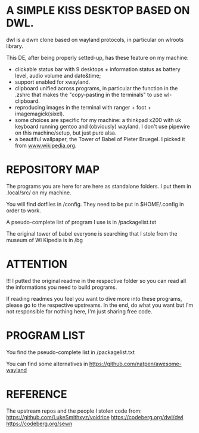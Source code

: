 # A SIMPLE KISS DESKTOP BASED ON DWL.

dwl is a dwm clone based on wayland protocols, in particular on wlroots library.

This DE, after being properly setted-up, has these feature on my machine:
- clickable status bar with 9 desktops + information status as battery level, audio volume and date&time;
- support enabled for xwayland.
- clipboard unified across programs, in particular the function in the .zshrc that makes the "copy-pasting in the terminals" to use wl-clipboard.
- reproducing images in the terminal with ranger + foot + imagemagick(sixel).
- some choices are specific for my machine: a thinkpad x200 with uk keyboard running gentoo and (obviously) wayland. I don't use pipewire on this machine/setup, but just pure alsa.
- a beautiful wallpaper, the Tower of Babel of Pieter Bruegel. I picked it from www.wikipedia.org.

# REPOSITORY MAP

The programs you are here for are here as standalone folders. I put them in .local/src/ on my machine.

You will find dotfiles in /config. They need to be put in $HOME/.config in order to work.

A pseudo-complete list of program I use is in /packagelist.txt

The original tower of babel everyone is searching that I stole from the museum of Wi Kipedia is in /bg

# ATTENTION

!!! I putted the original readme in the respective folder so you can read all the informations you need to build programs.

If reading readmes you feel you want to dive more into these programs, please go to the respective upstreams. In the end, do what you want but I'm not responsible for nothing here, I'm just sharing free code.

# PROGRAM LIST

You find the pseudo-complete list in /packagelist.txt

You can find some alternatives in https://github.com/natpen/awesome-wayland

# REFERENCE

The upstream repos and the people I stolen code from:
https://github.com/LukeSmithxyz/voidrice
https://codeberg.org/dwl/dwl
https://codeberg.org/sewn
